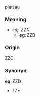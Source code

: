 plateau
### Meaning
+ _adj_: ZZA
    + __eg__: ZZB

### Origin

ZZC

### Synonym

__eg__: ZZD

+ ZZE


